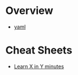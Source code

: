 # Overview

- [yaml](https://yaml.org/)

# Cheat Sheets

- [Learn X in Y minutes](https://learnxinyminutes.com/docs/yaml/)
